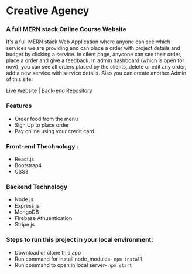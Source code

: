# Creative Agency
### A full MERN stack Online Course Website
It's a full MERN stack Web Application where anyone can see which services we are providing and can place a order with project details and budget by clicking a service. In cilent page, anycone can see their order, place a order and give a feedback. In admin dashboard (which is open for now), you can see all orders placed by the clients, delete or edit any order, add a new service with service details. Also you can create another Admin of this site.

[Live Website](https://creative-agency-5d0a0.web.app/) | [Back-end Repository](https://github.com/kawsar00/creative-agency-server)

### Features
* Order food from the menu
* Sign Up to place order
* Pay online using your credit card

### Front-end Thechnology : 
* React.js
* Bootstrap4
* CSS3

### Backend Technology
* Node.js
* Express.js
* MongoDB
* Firebase Athuentication 
* Stripe.js

### Steps to run this project in your local environment:

* Download or clone this app
* Run command for install node_modules- `npm install`
* Run command to open in local server- `npm start`

